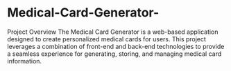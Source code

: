 # Medical-Card-Generator-
Project Overview The Medical Card Generator is a web-based application designed to create personalized medical cards for users. This project leverages a combination of front-end and back-end technologies to provide a seamless experience for generating, storing, and managing medical card information.
